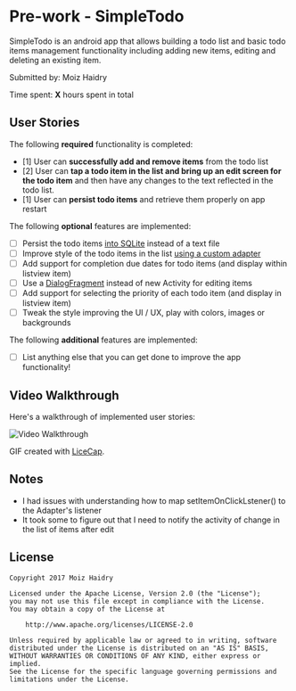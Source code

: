 # Pre-work - SimpleTodo

SimpleTodo is an android app that allows building a todo list and basic todo items management functionality including adding new items, editing and deleting an existing item.

Submitted by: Moiz Haidry

Time spent: **X** hours spent in total

## User Stories

The following **required** functionality is completed:

* [1] User can **successfully add and remove items** from the todo list
* [2] User can **tap a todo item in the list and bring up an edit screen for the todo item** and then have any changes to the text reflected in the todo list.
* [1] User can **persist todo items** and retrieve them properly on app restart

The following **optional** features are implemented:

* [ ] Persist the todo items [into SQLite](http://guides.codepath.com/android/Persisting-Data-to-the-Device#sqlite) instead of a text file
* [ ] Improve style of the todo items in the list [using a custom adapter](http://guides.codepath.com/android/Using-an-ArrayAdapter-with-ListView)
* [ ] Add support for completion due dates for todo items (and display within listview item)
* [ ] Use a [DialogFragment](http://guides.codepath.com/android/Using-DialogFragment) instead of new Activity for editing items
* [ ] Add support for selecting the priority of each todo item (and display in listview item)
* [ ] Tweak the style improving the UI / UX, play with colors, images or backgrounds

The following **additional** features are implemented:

* [ ] List anything else that you can get done to improve the app functionality!

## Video Walkthrough 

Here's a walkthrough of implemented user stories:

<img src='http://i.imgur.com/link/to/your/gif/file.gif' title='Video Walkthrough' width='' alt='Video Walkthrough' />

GIF created with [LiceCap](http://www.cockos.com/licecap/).

## Notes
* I had issues with understanding how to map setItemOnClickLstener() to the Adapter's listener
* It took some to figure out that I need to notify the activity of change in the list of items after edit

## License

    Copyright 2017 Moiz Haidry

    Licensed under the Apache License, Version 2.0 (the "License");
    you may not use this file except in compliance with the License.
    You may obtain a copy of the License at

        http://www.apache.org/licenses/LICENSE-2.0

    Unless required by applicable law or agreed to in writing, software
    distributed under the License is distributed on an "AS IS" BASIS,
    WITHOUT WARRANTIES OR CONDITIONS OF ANY KIND, either express or implied.
    See the License for the specific language governing permissions and
    limitations under the License.
